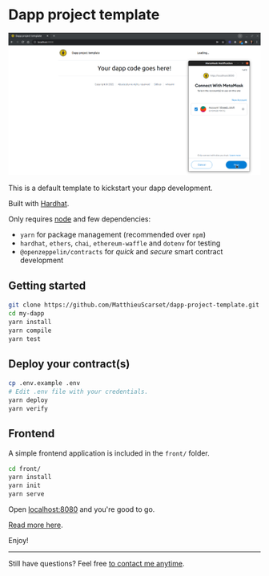 # Dapp project template

![Frontend screenshot](/front/assets/screenshot.png)

This is a default template to kickstart your dapp development.

Built with [Hardhat](https://hardhat.org/). 

Only requires [node](https://nodejs.org/en/download/) and few dependencies:

- `yarn` for package management (recommended over `npm`)
- `hardhat`, `ethers`, `chai`, `ethereum-waffle` and `dotenv` for testing 
- `@openzeppelin/contracts` for *quick* and *secure* smart contract development

## Getting started

```bash
git clone https://github.com/MatthieuScarset/dapp-project-template.git my-dapp
cd my-dapp
yarn install
yarn compile
yarn test
```

## Deploy your contract(s)

```bash
cp .env.example .env
# Edit .env file with your credentials.
yarn deploy 
yarn verify
```


## Frontend

A simple frontend application is included in the `front/` folder.

```bash
cd front/
yarn install
yarn init 
yarn serve
```

Open [localhost:8080](http://localhost:8080) and you're good to go.

[Read more here](front/README.md).

Enjoy!

---

Still have questions? Feel free [to contact me anytime](humans.txt).
